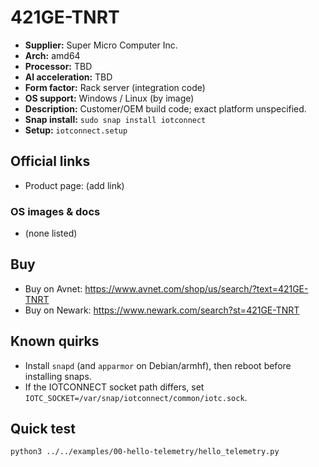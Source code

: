 # 421GE-TNRT

- **Supplier:** Super Micro Computer  Inc.
- **Arch:** amd64
- **Processor:** TBD
- **AI acceleration:** TBD
- **Form factor:** Rack server (integration code)
- **OS support:** Windows / Linux (by image)
- **Description:** Customer/OEM build code; exact platform unspecified.
- **Snap install:** `sudo snap install iotconnect`
- **Setup:** `iotconnect.setup`

## Official links
- Product page: (add link)

### OS images & docs
- (none listed)

## Buy
- Buy on Avnet: https://www.avnet.com/shop/us/search/?text=421GE-TNRT
- Buy on Newark: https://www.newark.com/search?st=421GE-TNRT

## Known quirks
- Install `snapd` (and `apparmor` on Debian/armhf), then reboot before installing snaps.
- If the IOTCONNECT socket path differs, set `IOTC_SOCKET=/var/snap/iotconnect/common/iotc.sock`.

## Quick test
```bash
python3 ../../examples/00-hello-telemetry/hello_telemetry.py
```
